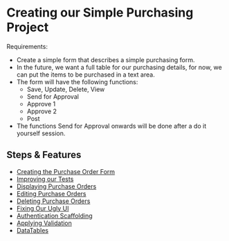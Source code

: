 # Creating our Simple Purchasing Project

Requirements:
- Create a simple form that describes a simple purchasing form.
- In the future, we want a full table for our purchasing details, for now, we can put the items to be purchased in a text area.
- The form will have the following functions:
    - Save, Update, Delete, View
    - Send for Approval
    - Approve 1
    - Approve 2
    - Post
- The functions Send for Approval onwards will be done after a do it yourself session.

## Steps & Features

- [Creating the Purchase Order Form](/modules/15-purchasing-app/01-form.md)
- [Improving our Tests](/modules/15-purchasing-app/02-improving-tests.md)
- [Displaying Purchase Orders](/modules/15-purchasing-app/03-displaying.md)
- [Editing Purchase Orders](/modules/15-purchasing-app/04-editing.md)
- [Deleting Purchase Orders](/modules/15-purchasing-app/05-deleting.md)
- [Fixing Our Ugly UI](/modules/15-purchasing-app/06-applying-theme.md)
- [Authentication Scaffolding](/modules/15-purchasing-app/07-authentication.md)
- [Applying Validation](/modules/15-purchasing-app/08-validation.md)
- [DataTables](/modules/15-purchasing-app/09-datatables.md)
